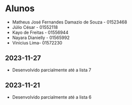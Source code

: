 # Alunos

* Matheus José Fernandes Damazio de Souza - 01523468
* Júlio César - 01552118
* Kayo de Freitas - 01556944
* Nayara Dianielly - 01565992
* Vinicius Lima- 01572230

## 2023-11-27

* Desenvolvido parcialmente até a lista 7

## 2023-11-21

* Desenvolvido parcialmente até a lista 6

